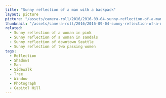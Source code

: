 ```yaml
---
title: "Sunny reflection of a man with a backpack"
layout: picture
picture: "/assets/camera-roll/2016/2016-09-04-sunny-reflection-of-a-man-with-a-backpack/20160904_193024261_iOS.jpg"
thumbnail: "/assets/camera-roll/2016/2016-09-04-sunny-reflection-of-a-man-with-a-backpack/20160904_193024261_iOS-thumbnail.jpg"
related:
  - Sunny reflection of a woman in pink
  - Sunny reflection of a woman in sandals
  - Sunny reflection of downtown Seattle
  - Sunny reflection of two passing women
tags:
  - Reflection
  - Shadows
  - Man
  - Sidewalk
  - Tree
  - Window
  - Photograph
  - Capitol Hill
---
```

